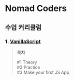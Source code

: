 # Nomad Coders

## 수업 커리큘럼

### 1. [VanillaScript](/Nomad_Coders/01.VanillaScript/README.md)

> **목차**  
> 
> #1 Theory  
> #2 Practice  
> #3 Make your first JS App  

